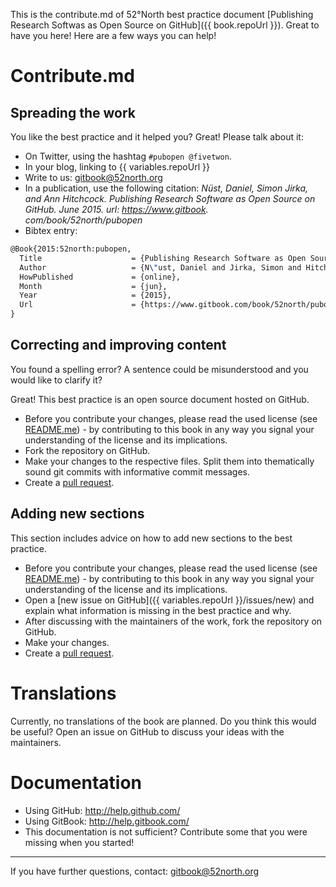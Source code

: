 This is the contribute.md of 52°North best practice document [Publishing Research Softwas as Open Source on GitHub]({{ book.repoUrl }}). Great to have you here! Here are a few ways you can help!

# Contribute.md

## Spreading the work

You like the best practice and it helped you? Great! Please talk about it:

* On Twitter, using the hashtag `#pubopen @fivetwon`.
* In your blog, linking to {{ variables.repoUrl }}
* Write to us: gitbook@52north.org
* In a publication, use the following citation: _Nüst, Daniel, Simon Jirka, and Ann Hitchcock. Publishing Research Software as Open Source on GitHub. June 2015. url: https://www.gitbook.
com/book/52north/pubopen_
* Bibtex entry:
```tex
@Book{2015:52north:pubopen,
  Title                    = {Publishing Research Software as Open Source on GitHub},
  Author                   = {N\"ust, Daniel and Jirka, Simon and Hitchcock, Ann},
  HowPublished             = {online},
  Month                    = {jun},
  Year                     = {2015},
  Url                      = {https://www.gitbook.com/book/52north/pubopen}
}
```

## Correcting and improving content

You found a spelling error? A sentence could be misunderstood and you would like to clarify it?

Great! This best practice is an open source document hosted on GitHub.

* Before you contribute your changes, please read the used license (see [README.me](README.me)) - by contributing to this book in any way you signal your understanding of the license and its implications.
* Fork the repository on GitHub.
* Make your changes to the respective files. Split them into thematically sound git commits with informative commit messages.
* Create a [pull request](https://help.github.com/articles/using-pull-requests/).


## Adding new sections

This section includes advice on how to add new sections to the best practice.

* Before you contribute your changes, please read the used license (see [README.me](README.me)) - by contributing to this book in any way you signal your understanding of the license and its implications.
* Open a [new issue on GitHub]({{ variables.repoUrl }}/issues/new) and explain what information is missing in the best practice and why.
* After discussing with the maintainers of the work, fork the repository on GitHub.
* Make your changes.
* Create a [pull request](https://help.github.com/articles/using-pull-requests/).

# Translations

Currently, no translations of the book are planned. Do you think this would be useful? Open an issue on GitHub to discuss your ideas with the maintainers.

# Documentation

* Using GitHub: http://help.github.com/
* Using GitBook: http://help.gitbook.com/
* This documentation is not sufficient? Contribute some that you were missing when you started!

---

If you have further questions, contact: gitbook@52north.org